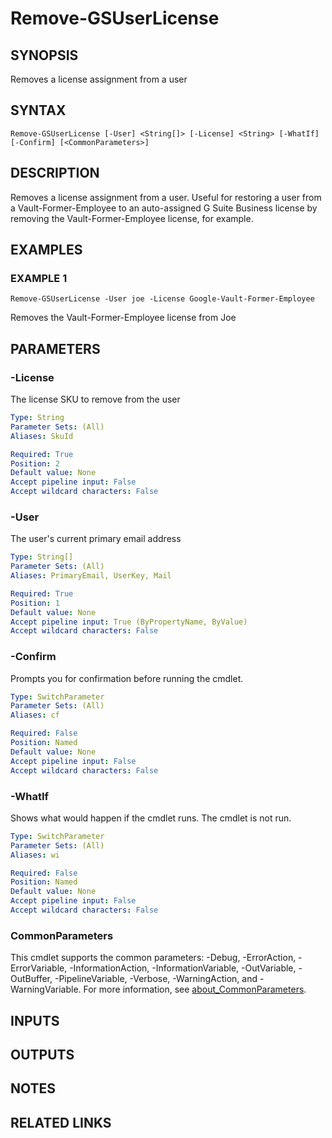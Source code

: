 # Remove-GSUserLicense

## SYNOPSIS
Removes a license assignment from a user

## SYNTAX

```
Remove-GSUserLicense [-User] <String[]> [-License] <String> [-WhatIf] [-Confirm] [<CommonParameters>]
```

## DESCRIPTION
Removes a license assignment from a user.
Useful for restoring a user from a Vault-Former-Employee to an auto-assigned G Suite Business license by removing the Vault-Former-Employee license, for example.

## EXAMPLES

### EXAMPLE 1
```
Remove-GSUserLicense -User joe -License Google-Vault-Former-Employee
```

Removes the Vault-Former-Employee license from Joe

## PARAMETERS

### -License
The license SKU to remove from the user

```yaml
Type: String
Parameter Sets: (All)
Aliases: SkuId

Required: True
Position: 2
Default value: None
Accept pipeline input: False
Accept wildcard characters: False
```

### -User
The user's current primary email address

```yaml
Type: String[]
Parameter Sets: (All)
Aliases: PrimaryEmail, UserKey, Mail

Required: True
Position: 1
Default value: None
Accept pipeline input: True (ByPropertyName, ByValue)
Accept wildcard characters: False
```

### -Confirm
Prompts you for confirmation before running the cmdlet.

```yaml
Type: SwitchParameter
Parameter Sets: (All)
Aliases: cf

Required: False
Position: Named
Default value: None
Accept pipeline input: False
Accept wildcard characters: False
```

### -WhatIf
Shows what would happen if the cmdlet runs.
The cmdlet is not run.

```yaml
Type: SwitchParameter
Parameter Sets: (All)
Aliases: wi

Required: False
Position: Named
Default value: None
Accept pipeline input: False
Accept wildcard characters: False
```

### CommonParameters
This cmdlet supports the common parameters: -Debug, -ErrorAction, -ErrorVariable, -InformationAction, -InformationVariable, -OutVariable, -OutBuffer, -PipelineVariable, -Verbose, -WarningAction, and -WarningVariable. For more information, see [about_CommonParameters](http://go.microsoft.com/fwlink/?LinkID=113216).

## INPUTS

## OUTPUTS

## NOTES

## RELATED LINKS
